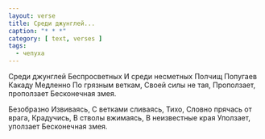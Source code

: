 ```yaml
---
layout: verse
title: Среди джунглей...
caption: "* * *"
category: [ text, verses ]
tags:
  - чепуха
---
```

Среди джунглей
Беспросветных
И среди несметных
Полчищ
Попугаев Какаду
Медленно
По грязным веткам,
Своей силы не тая,
Проползает, проползает
Бесконечная змея.

Безобразно
Извиваясь,
С ветками сливаясь,
Тихо,
Словно прячась от врага,
Крадучись,
В стволы вжимаясь,
В неизвестные края
Уползает, уползает
Бесконечная змея.
